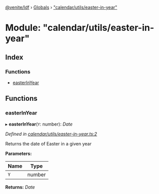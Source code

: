[@venite/ldf](../README.md) › [Globals](../globals.md) › ["calendar/utils/easter-in-year"](_calendar_utils_easter_in_year_.md)

# Module: "calendar/utils/easter-in-year"

## Index

### Functions

* [easterInYear](_calendar_utils_easter_in_year_.md#easterinyear)

## Functions

###  easterInYear

▸ **easterInYear**(`Y`: number): *Date*

*Defined in [calendar/utils/easter-in-year.ts:2](https://github.com/gbj/venite/blob/42830fa/ldf/src/calendar/utils/easter-in-year.ts#L2)*

Returns the date of Easter in a given year

**Parameters:**

Name | Type |
------ | ------ |
`Y` | number |

**Returns:** *Date*
